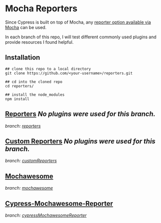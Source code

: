 # Mocha Reporters 

Since Cypress is built on top of Mocha, any [reporter option available via Mocha](https://mochajs.org/#reporters) can be used.

In each branch of this repo, I will test different commonly used plugins and provide resources I found helpful.

## Installation
```
## clone this repo to a local directory
git clone https://github.com/<your-username>/reporters.git

## cd into the cloned repo
cd reporters/

## install the node_modules
npm install
```

## [Reporters](https://docs.cypress.io/guides/tooling/reporters) *No plugins were used for this branch.*
*branch: [reporters](https://github.com/conversaShawn/reporters/tree/reporters)*

## [Custom Reporters](https://mochajs.org/api/tutorial-custom-reporter.html) *No plugins were used for this branch.*
*branch: [customReporters](https://github.com/conversaShawn/reporters/tree/customReporters)*

## [Mochawesome](https://github.com/adamgruber/mochawesome)
*branch: [mochawesome](https://github.com/conversaShawn/reporters/tree/mochawesome)*

## [Cypress-Mochawesome-Reporter](https://github.com/LironEr/cypress-mochawesome-reporter)
*branch: [cypressMochawesomeReporter](https://github.com/conversaShawn/reporters/tree/cypressMochawesomeReporter)*